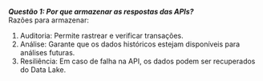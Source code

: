 ***Questão 1: Por que armazenar as respostas das APIs?***  
Razões para armazenar:

1. Auditoria: Permite rastrear e verificar transações.
2. Análise: Garante que os dados históricos estejam disponíveis para análises futuras.
3. Resiliência: Em caso de falha na API, os dados podem ser recuperados do Data Lake.
